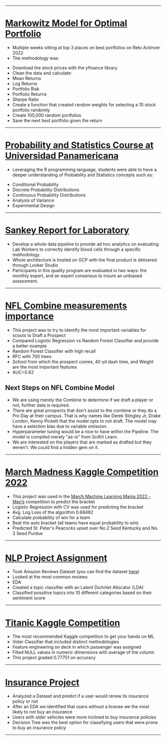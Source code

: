 ***

# [Markowitz Model for Optimal Portfolio](https://github.com/greg1997-dev/MyPortfolio/blob/main/notebooks/Markowitz.ipynb)
- Multiple weeks sitting at top 3 places on best portfolios on Reto Actinver 2022
- The methodology was:
 * Download the stock prices with the yfinance library
 * Clean the data and calculate:
  * Mean Returns
  * Log Returns
  * Portfolio Risk
  * Portfolio Returns
  * Sharpe Ratio
 * Create a function that created random weights for selecting a 10 stock portfolio randomly
 * Create 100,000 random portfolios 
 * Save the next best portfolio given the return

***

# [Probability and Statistics Course at Universidad Panamericana](https://github.com/greg1997-dev/Prob_and_Stats)
 - Leveraging the R programming language, students were able to have a deeper understanding of Probability and Statistics concepts such as:
 * Conditional Probability
 * Discrete Probability Distributions
 * Continuous Probability Distributions
 * Analysis of Variance
 * Experimental Design

***


# [Sankey Report for Laboratory](https://storage.googleapis.com/objects-hosted/Screenshot%2024-03-13%20AT%2012.00.00%20PM.png)
 - Develop a whole data pipeline to provide ad hoc analytics on evaluating Lab Workers to correctly identify blood cells through a specific methodology.
 - Whole architecture is hosted on GCP with the final product is delivered through Looker Studio
 - Participants in this quality program are evaluated in two ways: the monthly expert, and an expert consensus to insure an unbiased assessment.

***


# [NFL Combine measurements importance](https://github.com/greg1997-dev/MyPortfolio/blob/main/notebooks/NFL_Combine.ipynb)
- This project was to try to identify the most important variables for scouts to Draft a Prospect
- Compared Logistic Regression vs Random Forest Classifier and provide a better example
- Random Forest Classifier with high recall
- RFC with 700 trees
- School from which the prospect comes, 40 yd dash time, and Weight are the most important features
- AUC=0.82
## Next Steps on NFL Combine Model
- We are using merely the Combine to determine if we draft a player or not, further data is required.
- There are great prospects that don't assist to the combine or they do a Pro Day at their campus. That is why names like Derek Stingley Jr, Drake London, Kenny Pickett that the model opts to not draft. The model may have a selection bias due to variable omission.
- Hyperparameter tuning would be a nice to have within the Pipeline. The model is compiled merely "as-is" from SciKit Learn.
- We are interested on the players that are marked as drafted but they weren't. We could find a hidden gem on it.

*** 

# [March Madness Kaggle Competition 2022](https://github.com/greg1997-dev/MyPortfolio/blob/main/notebooks/March_Madness.ipynb)

- This project was used in the [March Machine Learning Mania 2022 - Men’s](https://www.kaggle.com/competitions/mens-march-mania-2022/overview) competition to predict the bracket
- Logistic Regression with CV was used for predicting the bracket
- Avg. Log Loss of the algorithm 0.68492
- Calculate probability of win for a team
- Beat the auto bracket (all teams have equal probability to win)
- Predicted St. Peter's Peacocks upset over No.2 Seed Kentucky and No. 3 Seed Purdue

***

# [NLP Project Assignment](https://github.com/greg1997-dev/MyPortfolio/blob/main/notebooks/Big_Data_Project.ipynb)

- Took Amazon Reviews Dataset (you can find the dataset [here](https://www.kaggle.com/datasets/bittlingmayer/amazonreviews))
- Looked at the most common reviews
- EDA 
- Created a topic classifier with an Latent Dichrilet Allocator (LDA)
- Classified possitive topics into 10 different categories based on their sentiment score
***

# [Titanic Kaggle Competition](https://github.com/greg1997-dev/Titanic_Kaggle_Competition/blob/main/notebooks/Titanic_Kaggle_Competition.ipynb)

- The most recommended Kaggle competition to get your hands on ML
- Voter Classifier that included distinct methodologies
- Feature engineering on deck in which passenger was assigned
- Filled NULL values in numeric dimensions with average of the column
- This project graded 0.77751 on accuracy

***

# [Insurance Project](https://github.com/greg1997-dev/MyPortfolio/blob/main/notebooks/Proyecto_Seguros.ipynb)

- Analyzed a Dataset and predict if a user would renew its insurance policy or not
- After an EDA we identified that users without a license we the most likely to not buy an insurance
- Users with older vehicles were more inclined to buy insurance policies
- Decision Tree was the best option for classifying users that were prone to buy an insurance policy
***


